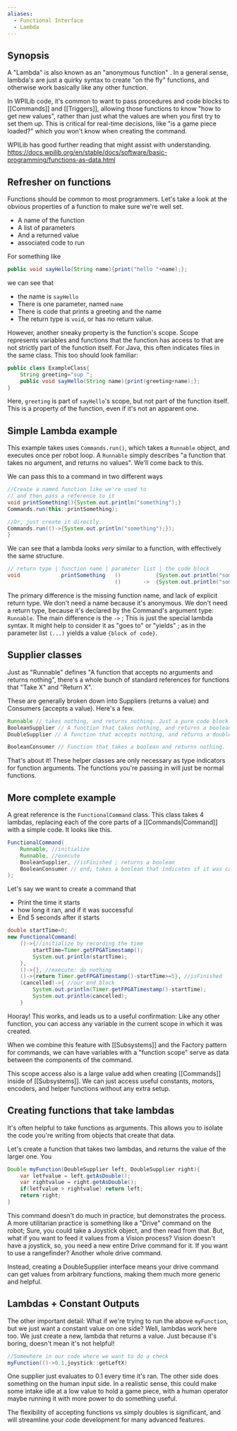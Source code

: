 ```yaml
---
aliases:
  - Functional Interface
  - Lambda
---
```

## Synopsis

A "Lambda" is also known as an "anonymous function" . In a general sense, lambda's are just a quirky syntax to create "on the fly" functions, and otherwise work basically like any other function. 

In WPILib code, it's common to want to pass procedures and code blocks to  [[Commands]] and [[Triggers]], allowing those functions to know "how to get new values", rather than just what the values are when you first try to set them up. This is critical for real-time decisions, like "is a game piece loaded?" which you won't know when creating the command. 

WPILib has good further reading that might assist with understanding.
https://docs.wpilib.org/en/stable/docs/software/basic-programming/functions-as-data.html

## Refresher on functions

Functions should be common to most programmers. Let's take a look at the obvious properties of a function to make sure we're well set. 

- A name of the function
- A list of parameters
- And a returned value
- associated code to run

For something like 
```java
public void sayHello(String name){print("hello "+name);}; 
```
we can see that 
- the name is `sayHello`
- There is one parameter, named `name`
- There is code that prints a greeting and the name
- The return type is `void`, or has no return value. 

However, another sneaky property is the function's scope. Scope represents variables and functions that the function has access to that are not strictly part of the function itself.  For Java, this often indicates files in the same class. This too should look familiar:
```java
public class ExampleClass{
	String greeting="sup ";
	public void sayHello(String name){print(greeting+name);}; 
}
```
Here, `greeting` is part of `sayHello`'s scope, but not part of the function itself. This is a property of the function, even if it's not an apparent one. 



## Simple Lambda example

This example takes uses `Commands.run()`, which takes a `Runnable` object, and executes once per robot loop. A `Runnable` simply describes "a function that takes no argument, and returns no values". We'll come back to this. 

We can pass this to a command in two different ways
```java
//Create a named function like we're used to
// and then pass a reference to it
void printSomething(){System.out.println("something");}	
Commands.run(this::printSomething);

//Or, just create it directly.
Commands.run(()->{System.out.println("something");});
}
```

We can see that a lambda looks *very* similar to a function, with effectively the same structure. 
```java
// return type | function name | parameter list | the code block
void             printSomething   ()           {System.out.println("something");}
                                  ()       ->  {System.out.println("something");}
```

The primary difference is the missing function name, and lack of explicit return type. We don't need a name because it's anonymous. We don't need a return type, because it's declared by the Command's argument type: `Runnable`.
The main difference is the `->` ; This is just the special lambda syntax. It might help to consider it as "goes to" or "yields" ; as in the parameter list `(...)` yields a value `{block of code}`.




## Supplier classes
Just as "Runnable" defines "A function that accepts no arguments and returns nothing", there's a whole bunch of standard references for functions that "Take X" and "Return X". 

These are generally broken down into Suppliers (returns a value) and Consumers (accepts a value). Here's a few.
```java
Runnable // takes nothing, and returns nothing. Just a pure code block.
BooleanSupplier // A function that takes nothing, and returns a boolean
DoubleSupplier // A function that accepts nothing, and returns a double

BooleanConsumer // Function that takes a boolean and returns nothing.
```

That's about it! These helper classes are only necessary as type indicators for function arguments. The functions you're passing in will just be normal functions.


## More complete example

A great reference is the `FunctionalCommand` class. This class takes 4 lambdas, replacing each of the core parts of a [[Commands|Command]] with a simple code. It looks like this. 

```java
FunctionalCommand(
	Runnable, //initialize
	Runnable, //execute
	BooleanSupplier, //isFinished ; returns a boolean
	BooleanConsumer // end; takes a boolean that indicates if it was cancelled.
);
```

Let's say we want to create a command that 
- Print the time it starts
- how long it ran, and if it was successful
- End 5 seconds after it starts

```java
double startTime=0;
new FunctionalCommand(
	()->{//initialize by recording the time
		startTime=Timer.getFPGATimestamp();
		System.out.println(startTime);
	},
	()->{}, //execute: do nothing
	()->{return Timer.getFPGATimestamp()-startTime>=5}, //isFinished
	(cancelled)->{ //our end block
		System.out.println(Timer.getFPGATimestamp()-startTime);
		System.out.println(cancelled);
	}
```

Hooray! This works, and leads us to a useful confirmation: Like any other function, you can access any variable in the current scope in which it was created.

When we combine this feature with [[Subsystems]] and the Factory pattern for commands, we can have variables with a "function scope" serve as data between the components of the command. 

This scope access also is a large value add when creating [[Commands]] inside of [[Subsystems]]. We can just access useful constants, motors, encoders, and helper functions without any extra setup.

## Creating functions that take lambdas

It's often helpful to take functions as arguments. This allows you to isolate the code you're writing from objects that create that data. 

Let's create a function that takes two lambdas, and returns the value of the larger one. You 

```java 
Double myFunction(DoubleSupplier left, DoubleSupplier right){
	var letfvalue = left.getAsDouble();
	var rightvalue = right.getAsDouble();
	if(letfvalue > rightvalue) return left;
	return right;
}
```

This command doesn't do much in practice, but demonstrates the process. A more utilitarian practice is something like a "Drive" command on the robot; Sure, you could take a Joystick object, and then read from that. But, what if you want to feed it values from a Vision process? Vision doesn't have a joystick, so, you need a new entire Drive command for it. If you want to use a rangefinder? Another whole  drive command.

Instead, creating a DoubleSupplier interface means your drive command can get values from arbitrary functions, making them much more generic and helpful.


## Lambdas + Constant Outputs

The other important detail: What if we're trying to run the above `myFunction`, but we just want a constant value on one side? Well, lambdas work here too. We just create a new, lambda that returns a value. Just because it's boring, doesn't mean  it's not helpful!
```java
//Somewhere in our code where we want to do a check
myFunction(()->0.1,joystick::getLeftX)
```

One supplier just evaluates to 0.1 every time it's ran. The other side does something on the human input side. In a realistic sense, this could make some intake idle at a low value to hold a game piece, with a human operator maybe running it with more power to do something useful.

The flexibility of accepting functions vs simply doubles is significant, and will streamline your code development for many advanced features.


